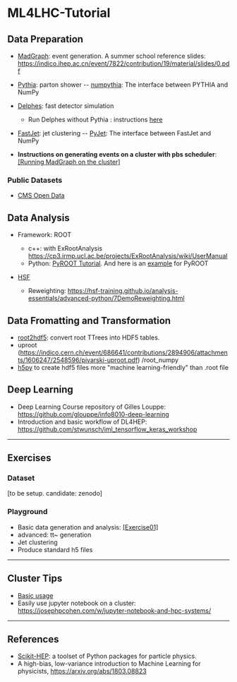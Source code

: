 # ML4LHC-Tutorial

## Data Preparation

* [MadGraph](https://launchpad.net/mg5amcnlo): event generation. A summer school reference slides: https://indico.ihep.ac.cn/event/7822/contribution/19/material/slides/0.pdf

* [Pythia](http://home.thep.lu.se/~torbjorn/Pythia.html): parton shower -- [numpythia](https://github.com/scikit-hep/numpythia): The interface between PYTHIA and NumPy

* [Delphes](https://cp3.irmp.ucl.ac.be/projects/delphes): fast detector simulation
  * Run Delphes without Pythia : instructions [here](https://answers.launchpad.net/mg5amcnlo/+question/282402)

* [FastJet](http://fastjet.fr/): jet clustering -- [PyJet](https://github.com/scikit-hep/pyjet): The interface between FastJet and NumPy

* **Instructions on generating events on a cluster with pbs scheduler**: [[Running MadGraph on the cluster]](notebooks/Note-cluster.md)

### Public Datasets

* [CMS Open Data](http://opendata.cern.ch/docs/about-cms)

## Data Analysis
 * Framework: ROOT
   * c++: with ExRootAnalysis https://cp3.irmp.ucl.ac.be/projects/ExRootAnalysis/wiki/UserManual
   * Python: [PyROOT Tutorial](https://indico.cern.ch/event/704163/contributions/2936719/attachments/1693833/2726445/Tutorial-PyROOT.pdf). And here is an [example](https://github.com/delphes/delphes/blob/master/examples/Example1.py) for PyROOT

 * [HSF](https://hsf-training.github.io/analysis-essentials/index.html)
   * Reweighting: https://hsf-training.github.io/analysis-essentials/advanced-python/7DemoReweighting.html 

## Data Fromatting and Transformation

  * [root2hdf5](http://www.rootpy.org/commands/root2hdf5.html): convert root TTrees into HDF5 tables.  
  * uproot (https://indico.cern.ch/event/686641/contributions/2894906/attachments/1606247/2548596/pivarski-uproot.pdf) /root_numpy
  * [h5py](http://docs.h5py.org/en/stable/) to create hdf5 files more "machine learning-friendly" than .root file

## Deep Learning

* Deep Learning Course repository of Gilles Louppe: https://github.com/glouppe/info8010-deep-learning
* Introduction and basic workflow of DL4HEP: https://github.com/stwunsch/iml_tensorflow_keras_workshop

-----
## Exercises

### Dataset

[to be setup. candidate: zenodo]

### Playground
* Basic data generation and analysis: [[Exercise01]](Ex-uproot.md)
* advanced: tt~ generation
* Jet clustering
* Produce standard h5 files

-----
## Cluster Tips

* [Basic usage](https://github.com/taolicheng/ML4LHC-Tutorial/blob/master/notebooks/Note-cluster.md)
* Easily use jupyter notebook on a cluster: https://josephpcohen.com/w/jupyter-notebook-and-hpc-systems/

-----
## References

* [Scikit-HEP](http://scikit-hep.org/): a toolset of Python packages for particle physics.
* A high-bias, low-variance introduction to Machine Learning for physicists, 
https://arxiv.org/abs/1803.08823

